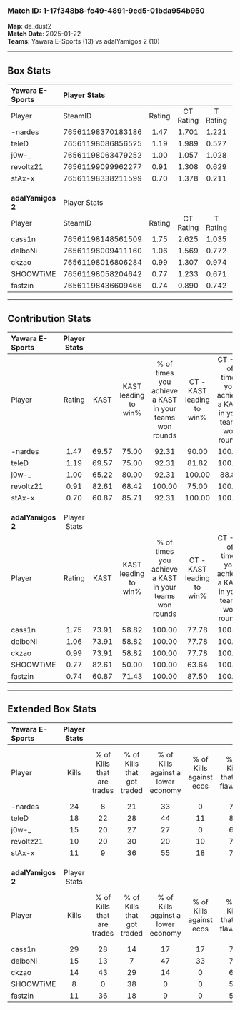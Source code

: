 ### Match ID: 1-17f348b8-fc49-4891-9ed5-01bda954b950  
**Map**: de_dust2  
**Match Date**: 2025-01-22  
**Teams**: Yawara E-Sports (13) vs adalYamigos 2 (10)  

---  

## Box Stats  

| **Yawara E-Sports** | Player Stats      |        |           |          |       |       |       |         |        |      |     |
| :- | :- | :-: | :-: | :-: | :-: | :-: | :-: | :-: | :-: | :-: | :-: |
| Player              | SteamID           | Rating | CT Rating | T Rating | KAST  |  ADR  | Kills | Assists | Deaths | K/D  | HS% |
| -nardes             | 76561198370183186 |  1.47  |   1.701   |  1.221   | 69.57 | 94.3  |  24   |    5    |   14   | 1.71 | 41  |
| teleD               | 76561198086856525 |  1.19  |   1.989   |  0.527   | 69.57 | 89.0  |  18   |    8    |   16   | 1.13 | 55  |
| j0w-_               | 76561198063479252 |  1.00  |   1.057   |  1.028   | 65.22 | 73.7  |  15   |    7    |   16   | 0.94 | 53  |
| revoltz21           | 76561199099962277 |  0.91  |   1.308   |  0.629   | 82.61 | 50.2  |  10   |    3    |   13   | 0.77 | 70  |
| stAx-x              | 76561198338211599 |  0.70  |   1.378   |  0.211   | 60.87 | 55.0  |  11   |    6    |   18   | 0.61 | 45  |
|                     |                   |        |           |          |       |       |       |         |        |      |     |
|                     |                   |        |           |          |       |       |       |         |        |      |     |
|                     |                   |        |           |          |       |       |       |         |        |      |     |
| **adalYamigos 2**   | Player Stats      |        |           |          |       |       |       |         |        |      |     |
| Player              | SteamID           | Rating | CT Rating | T Rating | KAST  |  ADR  | Kills | Assists | Deaths | K/D  | HS% |
| cass1n              | 76561198148561509 |  1.75  |   2.625   |  1.035   | 73.91 | 119.5 |  29   |    5    |   15   | 1.93 | 27  |
| delboNi             | 76561198009411160 |  1.06  |   1.569   |  0.772   | 73.91 | 72.5  |  15   |    8    |   16   | 0.94 | 86  |
| ckzao               | 76561198016806284 |  0.99  |   1.307   |  0.974   | 73.91 | 69.3  |  14   |    9    |   17   | 0.82 | 64  |
| SHOOWTiME           | 76561198058204642 |  0.77  |   1.233   |  0.671   | 82.61 | 46.2  |   8   |    6    |   16   | 0.50 | 62  |
| fastzin             | 76561198436609466 |  0.74  |   0.890   |  0.742   | 60.87 | 43.7  |  11   |    2    |   14   | 0.79 | 81  |
---  

## Contribution Stats  

| **Yawara E-Sports** | Player Stats |       |                      |                                                        |                           |                                                             |                          |                                                            |
| :- | :-: | :-: | :-: | :-: | :-: | :-: | :-: | :-: |
| Player              |    Rating    | KAST  | KAST leading to win% | % of times you achieve a KAST in your teams won rounds | CT - KAST leading to win% | CT - % of times you achieve a KAST in your teams won rounds | T - KAST leading to win% | T - % of times you achieve a KAST in your teams won rounds |
| -nardes             |     1.47     | 69.57 |        75.00         |                         92.31                          |           90.00           |                           100.00                            |          50.00           |                           75.00                            |
| teleD               |     1.19     | 69.57 |        75.00         |                         92.31                          |           81.82           |                           100.00                            |          60.00           |                           75.00                            |
| j0w-_               |     1.00     | 65.22 |        80.00         |                         92.31                          |          100.00           |                            88.89                            |          57.14           |                           100.00                           |
| revoltz21           |     0.91     | 82.61 |        68.42         |                         100.00                         |           75.00           |                           100.00                            |          57.14           |                           100.00                           |
| stAx-x              |     0.70     | 60.87 |        85.71         |                         92.31                          |          100.00           |                           100.00                            |          60.00           |                           75.00                            |
|                     |              |       |                      |                                                        |                           |                                                             |                          |                                                            |
|                     |              |       |                      |                                                        |                           |                                                             |                          |                                                            |
|                     |              |       |                      |                                                        |                           |                                                             |                          |                                                            |
| **adalYamigos 2**   | Player Stats |       |                      |                                                        |                           |                                                             |                          |                                                            |
| Player              |    Rating    | KAST  | KAST leading to win% | % of times you achieve a KAST in your teams won rounds | CT - KAST leading to win% | CT - % of times you achieve a KAST in your teams won rounds | T - KAST leading to win% | T - % of times you achieve a KAST in your teams won rounds |
| cass1n              |     1.75     | 73.91 |        58.82         |                         100.00                         |           77.78           |                           100.00                            |          37.50           |                           100.00                           |
| delboNi             |     1.06     | 73.91 |        58.82         |                         100.00                         |           77.78           |                           100.00                            |          37.50           |                           100.00                           |
| ckzao               |     0.99     | 73.91 |        58.82         |                         100.00                         |           77.78           |                           100.00                            |          37.50           |                           100.00                           |
| SHOOWTiME           |     0.77     | 82.61 |        50.00         |                         100.00                         |           63.64           |                           100.00                            |          33.33           |                           100.00                           |
| fastzin             |     0.74     | 60.87 |        71.43         |                         100.00                         |           87.50           |                           100.00                            |          50.00           |                           100.00                           |
---  

## Extended Box Stats  

| **Yawara E-Sports** | Player Stats |                            |                            |                                    |                         |                              |                                 |        |                             |                                     |                          |                               |                            |
| :- | :-: | :-: | :-: | :-: | :-: | :-: | :-: | :-: | :-: | :-: | :-: | :-: | :-: |
| Player              |    Kills     | % of Kills that are trades | % of Kills that got traded | % of Kills against a lower economy | % of Kills against ecos | % of Kills that are flawless | % of Kills that are close duels | Deaths | % of Deaths that get traded | % of Deaths against a lower economy | % of Deaths against ecos | % of Deaths that are flawless | % of Deaths that are close |
| -nardes             |      24      |             8              |             21             |                 33                 |            0            |              75              |                0                |   14   |              0              |                 14                  |            7             |              79               |             0              |
| teleD               |      18      |             22             |             28             |                 44                 |           11            |              83              |                0                |   16   |             25              |                 19                  |            0             |              56               |             6              |
| j0w-_               |      15      |             20             |             27             |                 27                 |            0            |              67              |                7                |   16   |             13              |                 19                  |            6             |              75               |             0              |
| revoltz21           |      10      |             20             |             30             |                 20                 |           10            |              70              |               10                |   13   |             23              |                 15                  |            0             |              62               |             0              |
| stAx-x              |      11      |             9              |             36             |                 55                 |           18            |              73              |                0                |   18   |             28              |                 17                  |            0             |              72               |             6              |
|                     |              |                            |                            |                                    |                         |                              |                                 |        |                             |                                     |                          |                               |                            |
|                     |              |                            |                            |                                    |                         |                              |                                 |        |                             |                                     |                          |                               |                            |
|                     |              |                            |                            |                                    |                         |                              |                                 |        |                             |                                     |                          |                               |                            |
| **adalYamigos 2**   | Player Stats |                            |                            |                                    |                         |                              |                                 |        |                             |                                     |                          |                               |                            |
| Player              |    Kills     | % of Kills that are trades | % of Kills that got traded | % of Kills against a lower economy | % of Kills against ecos | % of Kills that are flawless | % of Kills that are close duels | Deaths | % of Deaths that get traded | % of Deaths against a lower economy | % of Deaths against ecos | % of Deaths that are flawless | % of Deaths that are close |
| cass1n              |      29      |             28             |             14             |                 17                 |           17            |              79              |                0                |   15   |             13              |                  7                  |            0             |              87               |             0              |
| delboNi             |      15      |             13             |             7              |                 47                 |           33            |              73              |                7                |   16   |             25              |                  0                  |            0             |              100              |             0              |
| ckzao               |      14      |             43             |             29             |                 14                 |            0            |              64              |                0                |   17   |             35              |                  6                  |            0             |              65               |             12             |
| SHOOWTiME           |      8       |             0              |             38             |                 0                  |            0            |              50              |               13                |   16   |             38              |                  0                  |            0             |              50               |             0              |
| fastzin             |      11      |             36             |             18             |                 9                  |            0            |              55              |                0                |   14   |             21              |                  0                  |            0             |              71               |             0              |
